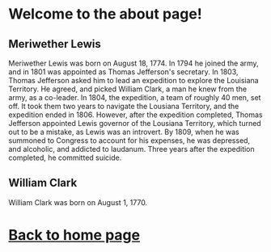 
# Welcome to the about page!


## Meriwether Lewis
Meriwether Lewis was born on August 18, 1774. In 1794 he joined the army, and in 1801 was appointed as Thomas Jefferson's secretary. In 1803, Thomas Jefferson asked him to lead an expedition to explore the Louisiana Territory. He agreed, and picked William Clark, a man he knew from the army, as a co-leader. In 1804, the expedition, a team of roughly 40 men, set off. It took them two years to navigate the Lousiana Territory, and the expedition ended in 1806. However, after the expedition completed, Thomas Jefferson appointed Lewis governor of the Lousiana Territory, which turned out to be a mistake, as Lewis was an introvert. By 1809, when he was summoned to Congress to account for his expenses, he was depressed, and alcoholic, and addicted to laudanum. Three years after the expedition completed, he committed suicide.

## William Clark
William Clark was born on August 1, 1770.

# [Back to home page](README.md)



